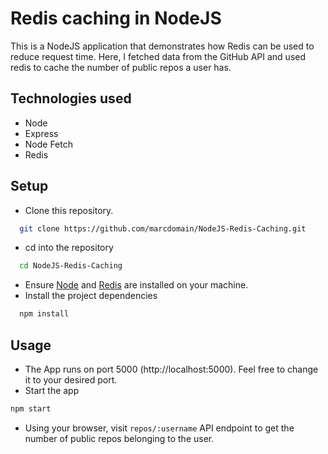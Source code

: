 # Redis caching in NodeJS

This is a NodeJS application that demonstrates how Redis can be used to reduce request time.
Here, I fetched data from the GitHub API and used redis to cache the number of public repos a user has.

## Technologies used

* Node </br>
* Express </br>
* Node Fetch </br>
* Redis

## Setup

* Clone this repository.

```bash
  git clone https://github.com/marcdomain/NodeJS-Redis-Caching.git
```

* cd into the repository

```bash
  cd NodeJS-Redis-Caching
```

* Ensure [Node](https://nodejs.org/en/) and [Redis](https://redis.io/download) are installed on your machine.
* Install the project dependencies

```bash
  npm install
```

## Usage

* The App runs on port 5000 (http://localhost:5000). Feel free to change it to your desired port.
* Start the app

```bash
npm start
```

* Using your browser, visit `repos/:username` API endpoint to get the number of public repos belonging to the user.
